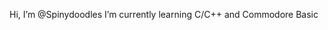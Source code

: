 Hi, I’m @Spinydoodles
I’m currently learning C/C++ and Commodore Basic

<!---
Spinydoodles/Spinydoodles is a ✨ special ✨ repository because its `README.md` (this file) appears on your GitHub profile.
You can click the Preview link to take a look at your changes.
--->
